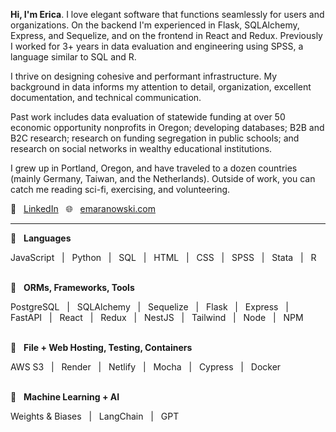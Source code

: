 **Hi, I'm Erica**. I love elegant software that functions seamlessly for users and organizations. On the backend I'm experienced in Flask, SQLAlchemy, Express, and Sequelize, and on the frontend in React and Redux. Previously I worked for 3+ years in data evaluation and engineering using SPSS, a language similar to SQL and R.

I thrive on designing cohesive and performant infrastructure. My background in data informs my attention to detail, organization, excellent documentation, and technical communication.

Past work includes data evaluation of statewide funding at over 50 economic opportunity nonprofits in Oregon; developing databases; B2B and B2C research; research on funding segregation in public schools; and research on social networks in wealthy educational institutions.

I grew up in Portland, Oregon, and have traveled to a dozen countries (mainly Germany, Taiwan, and the Netherlands). Outside of work, you can catch me reading sci-fi, exercising, and volunteering.

👤 &nbsp; [LinkedIn](https://in.linkedin.com/in/erica-maranowski) &nbsp; 🌐 &nbsp; [emaranowski.com](https://emaranowski.com)
<br>

***

🔹 &nbsp; **Languages**

JavaScript &nbsp; | &nbsp;
Python &nbsp; | &nbsp;
SQL &nbsp; | &nbsp;
HTML &nbsp; | &nbsp;
CSS &nbsp; | &nbsp;
SPSS &nbsp; | &nbsp;
Stata &nbsp; | &nbsp;
R
<br><br>

🔹 &nbsp; **ORMs, Frameworks, Tools**

PostgreSQL &nbsp; | &nbsp;
SQLAlchemy &nbsp; | &nbsp;
Sequelize &nbsp; | &nbsp;
Flask &nbsp; | &nbsp;
Express &nbsp; | &nbsp;
FastAPI &nbsp; | &nbsp;
React &nbsp; | &nbsp;
Redux &nbsp; | &nbsp;
NestJS &nbsp; | &nbsp;
Tailwind &nbsp; | &nbsp;
Node &nbsp; | &nbsp;
NPM
<br><br>

🔹 &nbsp; **File + Web Hosting, Testing, Containers**

AWS S3 &nbsp; | &nbsp;
Render &nbsp; | &nbsp;
Netlify &nbsp; | &nbsp;
Mocha &nbsp; | &nbsp;
Cypress &nbsp; | &nbsp;
Docker
<br><br>

🔹 &nbsp; **Machine Learning + AI**

Weights & Biases &nbsp; | &nbsp;
LangChain &nbsp; | &nbsp;
GPT
